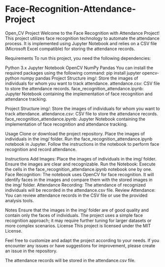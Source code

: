# Face-Recognition-Attendance-Project
Open_CV Project
Welcome to the Face Recognition with Attendance Project! This project utilizes face recognition technology to automate the attendance process. It is implemented using Jupyter Notebook and relies on a CSV file (Microsoft Excel compatible) for storing the attendance records.

Requirements
To run this project, you need the following dependencies:

Python 3.x
Jupyter Notebook
OpenCV
NumPy
Pandas
You can install the required packages using the following command:
       pip install jupyter opencv-python numpy pandas
Project Structure
img/: Store the images of individuals for whom you want to track attendance.
attendance.csv: CSV file to store the attendance records.
face_recognition_attendance.ipynb: Jupyter Notebook containing the implementation of face recognition and attendance tracking.

Project Structure
img/: Store the images of individuals for whom you want to track attendance.
attendance.csv: CSV file to store the attendance records.
face_recognition_attendance.ipynb: Jupyter Notebook containing the implementation of face recognition and attendance tracking.

Usage
Clone or download the project repository.
Place the images of individuals in the img/ folder.
Run the face_recognition_attendance.ipynb notebook in Jupyter.
Follow the instructions in the notebook to perform face recognition and record attendance.

Instructions
Add Images: Place the images of individuals in the img/ folder. Ensure the images are clear and recognizable.
Run the Notebook: Execute the cells in the face_recognition_attendance.ipynb notebook one by one.
Face Recognition: The notebook uses OpenCV for face recognition. It will identify faces in the images and compare them with the stored images in the img/ folder.
Attendance Recording: The attendance of recognized individuals will be recorded in the attendance.csv file.
Review Attendance: You can review attendance records in the CSV file or use the provided analysis tools.

Notes
Ensure that the images in the img/ folder are of good quality and contain only the faces of individuals.
The project uses a simple face recognition approach; it may require further tuning for larger datasets or more complex scenarios.
License
This project is licensed under the MIT License.

Feel free to customize and adapt the project according to your needs. If you encounter any issues or have suggestions for improvement, please create an issue in the repository.


The attendance records will be stored in the attendance.csv file.
